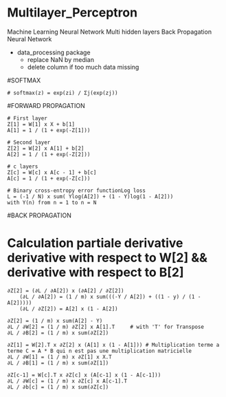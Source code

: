 # Multilayer_Perceptron
  Machine Learning Neural Network
    Multi hidden layers
    Back Propagation Neural Network
  
  - data_processing package
    - replace NaN by median
    - delete column if too much data missing
   
#SOFTMAX
    
    # softmax(z) = exp(zi) / Σj(exp(zj))
 
#FORWARD PROPAGATION

    # First layer
    Z[1] = W[1] x X + b[1]
    A[1] = 1 / (1 + exp(-Z[1]))

    # Second layer
    Z[2] = W[2] x A[1] + b[2]
    A[2] = 1 / (1 + exp(-Z[2]))

    # c layers
    Z[c] = W[c] x A[c - 1] + b[c]
    A[c] = 1 / (1 + exp(-Z[c]))

    # Binary cross-entropy error functionLog loss
    L = (-1 / N) x sum( Ylog(A[2]) + (1 - Y)log(1 - A[2]))
    with Y(n) from n = 1 to n = N

#BACK PROPAGATION
  # Calculation partiale derivative derivative with respect to W[2] && derivative with respect to B[2] 
    ∂Z[2] = (∂L / ∂A[2]) x (∂A[2] / ∂Z[2])
        (∂L / ∂A[2]) = (1 / m) x sum(((-Y / A[2]) + ((1 - y) / (1 - A[2]))))
        (∂L / ∂Z[2]) = A[2] x (1 - A[2])
    
    ∂Z[2] = (1 / m) x sum(A[2] - Y)
    ∂L / ∂W[2] = (1 / m) ∂Z[2] x A[1].T     # with 'T' for Transpose
    ∂L / ∂B[2] = (1 / m) x sum(∂Z[2])
    
    ∂Z[1] = W[2].T x ∂Z[2] x (A[1] x (1 - A[1])) # Multiplication terme a terme C = A * B qui n est pas une multiplication matricielle
    ∂L / ∂W[1] = (1 / m) x ∂Z[1] x X.T
    ∂L / ∂B[1] = (1 / m) x sum(∂Z[1])

    ∂Z[c-1] = W[c].T x ∂Z[c] x (A[c-1] x (1 - A[c-1])) 
    ∂L / ∂W[c] = (1 / m) x ∂Z[c] x A[c-1].T
    ∂L / ∂b[c] = (1 / m) x sum(∂Z[c])

  
    
